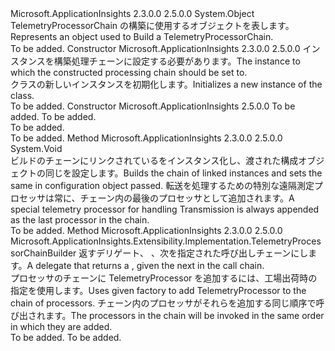 <Type Name="TelemetryProcessorChainBuilder" FullName="Microsoft.ApplicationInsights.Extensibility.Implementation.TelemetryProcessorChainBuilder">
  <TypeSignature Language="C#" Value="public sealed class TelemetryProcessorChainBuilder" />
  <TypeSignature Language="ILAsm" Value=".class public auto ansi sealed beforefieldinit TelemetryProcessorChainBuilder extends System.Object" />
  <TypeSignature Language="DocId" Value="T:Microsoft.ApplicationInsights.Extensibility.Implementation.TelemetryProcessorChainBuilder" />
  <TypeSignature Language="VB.NET" Value="Public NotInheritable Class TelemetryProcessorChainBuilder" />
  <TypeSignature Language="F#" Value="type TelemetryProcessorChainBuilder = class" />
  <AssemblyInfo>
    <AssemblyName>Microsoft.ApplicationInsights</AssemblyName>
    <AssemblyVersion>2.3.0.0</AssemblyVersion>
    <AssemblyVersion>2.5.0.0</AssemblyVersion>
  </AssemblyInfo>
  <Base>
    <BaseTypeName>System.Object</BaseTypeName>
  </Base>
  <Interfaces />
  <Docs>
    <summary>
            <span data-ttu-id="d2060-101">TelemetryProcessorChain の構築に使用するオブジェクトを表します。</span><span class="sxs-lookup"><span data-stu-id="d2060-101">Represents an object used to Build a TelemetryProcessorChain.</span></span>
            </summary>
    <remarks>To be added.</remarks>
  </Docs>
  <Members>
    <Member MemberName=".ctor">
      <MemberSignature Language="C#" Value="public TelemetryProcessorChainBuilder (Microsoft.ApplicationInsights.Extensibility.TelemetryConfiguration configuration);" />
      <MemberSignature Language="ILAsm" Value=".method public hidebysig specialname rtspecialname instance void .ctor(class Microsoft.ApplicationInsights.Extensibility.TelemetryConfiguration configuration) cil managed" />
      <MemberSignature Language="DocId" Value="M:Microsoft.ApplicationInsights.Extensibility.Implementation.TelemetryProcessorChainBuilder.#ctor(Microsoft.ApplicationInsights.Extensibility.TelemetryConfiguration)" />
      <MemberSignature Language="VB.NET" Value="Public Sub New (configuration As TelemetryConfiguration)" />
      <MemberSignature Language="F#" Value="new Microsoft.ApplicationInsights.Extensibility.Implementation.TelemetryProcessorChainBuilder : Microsoft.ApplicationInsights.Extensibility.TelemetryConfiguration -&gt; Microsoft.ApplicationInsights.Extensibility.Implementation.TelemetryProcessorChainBuilder" Usage="new Microsoft.ApplicationInsights.Extensibility.Implementation.TelemetryProcessorChainBuilder configuration" />
      <MemberType>Constructor</MemberType>
      <AssemblyInfo>
        <AssemblyName>Microsoft.ApplicationInsights</AssemblyName>
        <AssemblyVersion>2.3.0.0</AssemblyVersion>
        <AssemblyVersion>2.5.0.0</AssemblyVersion>
      </AssemblyInfo>
      <Parameters>
        <Parameter Name="configuration" Type="Microsoft.ApplicationInsights.Extensibility.TelemetryConfiguration" />
      </Parameters>
      <Docs>
        <param name="configuration"> <span data-ttu-id="d2060-102"><see cref="T:Microsoft.ApplicationInsights.Extensibility.TelemetryConfiguration" />インスタンスを構築処理チェーンに設定する必要があります。</span><span class="sxs-lookup"><span data-stu-id="d2060-102">The <see cref="T:Microsoft.ApplicationInsights.Extensibility.TelemetryConfiguration" /> instance to which the constructed processing chain should be set to.</span></span> </param>
        <summary>
            <span data-ttu-id="d2060-103"><see cref="T:Microsoft.ApplicationInsights.Extensibility.Implementation.TelemetryProcessorChainBuilder" /> クラスの新しいインスタンスを初期化します。</span><span class="sxs-lookup"><span data-stu-id="d2060-103">Initializes a new instance of the <see cref="T:Microsoft.ApplicationInsights.Extensibility.Implementation.TelemetryProcessorChainBuilder" /> class.</span></span>
            </summary>
        <remarks>To be added.</remarks>
      </Docs>
    </Member>
    <Member MemberName=".ctor">
      <MemberSignature Language="C#" Value="public TelemetryProcessorChainBuilder (Microsoft.ApplicationInsights.Extensibility.TelemetryConfiguration configuration, Microsoft.ApplicationInsights.Extensibility.TelemetrySink telemetrySink);" />
      <MemberSignature Language="ILAsm" Value=".method public hidebysig specialname rtspecialname instance void .ctor(class Microsoft.ApplicationInsights.Extensibility.TelemetryConfiguration configuration, class Microsoft.ApplicationInsights.Extensibility.TelemetrySink telemetrySink) cil managed" />
      <MemberSignature Language="DocId" Value="M:Microsoft.ApplicationInsights.Extensibility.Implementation.TelemetryProcessorChainBuilder.#ctor(Microsoft.ApplicationInsights.Extensibility.TelemetryConfiguration,Microsoft.ApplicationInsights.Extensibility.TelemetrySink)" />
      <MemberSignature Language="F#" Value="new Microsoft.ApplicationInsights.Extensibility.Implementation.TelemetryProcessorChainBuilder : Microsoft.ApplicationInsights.Extensibility.TelemetryConfiguration * Microsoft.ApplicationInsights.Extensibility.TelemetrySink -&gt; Microsoft.ApplicationInsights.Extensibility.Implementation.TelemetryProcessorChainBuilder" Usage="new Microsoft.ApplicationInsights.Extensibility.Implementation.TelemetryProcessorChainBuilder (configuration, telemetrySink)" />
      <MemberType>Constructor</MemberType>
      <AssemblyInfo>
        <AssemblyName>Microsoft.ApplicationInsights</AssemblyName>
        <AssemblyVersion>2.5.0.0</AssemblyVersion>
      </AssemblyInfo>
      <Parameters>
        <Parameter Name="configuration" Type="Microsoft.ApplicationInsights.Extensibility.TelemetryConfiguration" />
        <Parameter Name="telemetrySink" Type="Microsoft.ApplicationInsights.Extensibility.TelemetrySink" />
      </Parameters>
      <Docs>
        <param name="configuration">To be added.</param>
        <param name="telemetrySink">To be added.</param>
        <summary>To be added.</summary>
        <remarks>To be added.</remarks>
      </Docs>
    </Member>
    <Member MemberName="Build">
      <MemberSignature Language="C#" Value="public void Build ();" />
      <MemberSignature Language="ILAsm" Value=".method public hidebysig instance void Build() cil managed" />
      <MemberSignature Language="DocId" Value="M:Microsoft.ApplicationInsights.Extensibility.Implementation.TelemetryProcessorChainBuilder.Build" />
      <MemberSignature Language="VB.NET" Value="Public Sub Build ()" />
      <MemberSignature Language="F#" Value="member this.Build : unit -&gt; unit" Usage="telemetryProcessorChainBuilder.Build " />
      <MemberType>Method</MemberType>
      <AssemblyInfo>
        <AssemblyName>Microsoft.ApplicationInsights</AssemblyName>
        <AssemblyVersion>2.3.0.0</AssemblyVersion>
        <AssemblyVersion>2.5.0.0</AssemblyVersion>
      </AssemblyInfo>
      <ReturnValue>
        <ReturnType>System.Void</ReturnType>
      </ReturnValue>
      <Parameters />
      <Docs>
        <summary>
            <span data-ttu-id="d2060-104">ビルドのチェーンにリンクされている<see cref="T:Microsoft.ApplicationInsights.Extensibility.ITelemetryProcessor" />をインスタンス化し、渡された構成オブジェクトの同じを設定します。</span><span class="sxs-lookup"><span data-stu-id="d2060-104">Builds the chain of linked <see cref="T:Microsoft.ApplicationInsights.Extensibility.ITelemetryProcessor" /> instances and sets the same in configuration object passed.</span></span>
            <span data-ttu-id="d2060-105">転送を処理するための特別な遠隔測定プロセッサは常に、チェーン内の最後のプロセッサとして追加されます。</span><span class="sxs-lookup"><span data-stu-id="d2060-105">A special telemetry processor for handling Transmission is always appended as the last processor in the chain.</span></span>
            </summary>
        <remarks>To be added.</remarks>
      </Docs>
    </Member>
    <Member MemberName="Use">
      <MemberSignature Language="C#" Value="public Microsoft.ApplicationInsights.Extensibility.Implementation.TelemetryProcessorChainBuilder Use (Func&lt;Microsoft.ApplicationInsights.Extensibility.ITelemetryProcessor,Microsoft.ApplicationInsights.Extensibility.ITelemetryProcessor&gt; telemetryProcessorFactory);" />
      <MemberSignature Language="ILAsm" Value=".method public hidebysig instance class Microsoft.ApplicationInsights.Extensibility.Implementation.TelemetryProcessorChainBuilder Use(class System.Func`2&lt;class Microsoft.ApplicationInsights.Extensibility.ITelemetryProcessor, class Microsoft.ApplicationInsights.Extensibility.ITelemetryProcessor&gt; telemetryProcessorFactory) cil managed" />
      <MemberSignature Language="DocId" Value="M:Microsoft.ApplicationInsights.Extensibility.Implementation.TelemetryProcessorChainBuilder.Use(System.Func{Microsoft.ApplicationInsights.Extensibility.ITelemetryProcessor,Microsoft.ApplicationInsights.Extensibility.ITelemetryProcessor})" />
      <MemberSignature Language="VB.NET" Value="Public Function Use (telemetryProcessorFactory As Func(Of ITelemetryProcessor, ITelemetryProcessor)) As TelemetryProcessorChainBuilder" />
      <MemberSignature Language="F#" Value="member this.Use : Func&lt;Microsoft.ApplicationInsights.Extensibility.ITelemetryProcessor, Microsoft.ApplicationInsights.Extensibility.ITelemetryProcessor&gt; -&gt; Microsoft.ApplicationInsights.Extensibility.Implementation.TelemetryProcessorChainBuilder" Usage="telemetryProcessorChainBuilder.Use telemetryProcessorFactory" />
      <MemberType>Method</MemberType>
      <AssemblyInfo>
        <AssemblyName>Microsoft.ApplicationInsights</AssemblyName>
        <AssemblyVersion>2.3.0.0</AssemblyVersion>
        <AssemblyVersion>2.5.0.0</AssemblyVersion>
      </AssemblyInfo>
      <ReturnValue>
        <ReturnType>Microsoft.ApplicationInsights.Extensibility.Implementation.TelemetryProcessorChainBuilder</ReturnType>
      </ReturnValue>
      <Parameters>
        <Parameter Name="telemetryProcessorFactory" Type="System.Func&lt;Microsoft.ApplicationInsights.Extensibility.ITelemetryProcessor,Microsoft.ApplicationInsights.Extensibility.ITelemetryProcessor&gt;" />
      </Parameters>
      <Docs>
        <param name="telemetryProcessorFactory"><span data-ttu-id="d2060-106">返すデリゲート、 <see cref="T:Microsoft.ApplicationInsights.Extensibility.ITelemetryProcessor" /> 、次を指定された<see cref="T:Microsoft.ApplicationInsights.Extensibility.ITelemetryProcessor" />呼び出しチェーンにします。</span><span class="sxs-lookup"><span data-stu-id="d2060-106">A delegate that returns a <see cref="T:Microsoft.ApplicationInsights.Extensibility.ITelemetryProcessor" /> , given the next <see cref="T:Microsoft.ApplicationInsights.Extensibility.ITelemetryProcessor" /> in the call chain.</span></span></param>
        <summary>
            <span data-ttu-id="d2060-107">プロセッサのチェーンに TelemetryProcessor を追加するには、工場出荷時の指定を使用します。</span><span class="sxs-lookup"><span data-stu-id="d2060-107">Uses given factory to add TelemetryProcessor to the chain of processors.</span></span> <span data-ttu-id="d2060-108">チェーン内のプロセッサがそれらを追加する同じ順序で呼び出されます。</span><span class="sxs-lookup"><span data-stu-id="d2060-108">The processors in the chain will be invoked in the same order in which they are added.</span></span>
            </summary>
        <returns>To be added.</returns>
        <remarks>To be added.</remarks>
      </Docs>
    </Member>
  </Members>
</Type>